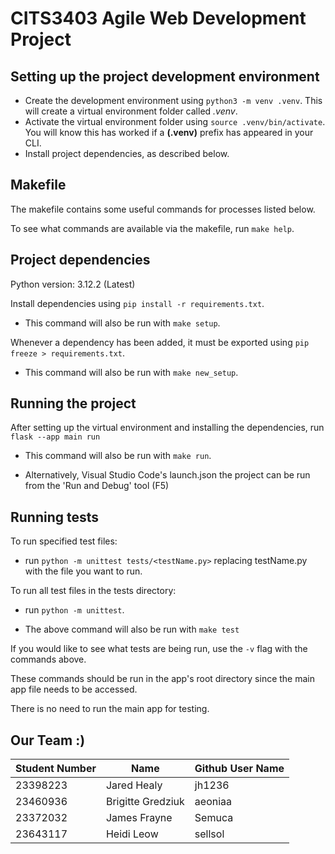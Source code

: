 # CITS3403 Agile Web Development Project

## Setting up the project development environment

-   Create the development environment using `python3 -m venv .venv`. This will create a virtual environment folder called _.venv_.
-   Activate the virtual environment folder using `source .venv/bin/activate`. You will know this has worked if a **(.venv)** prefix has appeared in your CLI.
-   Install project dependencies, as described below.

## Makefile

The makefile contains some useful commands for processes listed below.

To see what commands are available via the makefile, run `make help`.

## Project dependencies

Python version: 3.12.2 (Latest)

Install dependencies using `pip install -r requirements.txt`.

-   This command will also be run with `make setup`.

Whenever a dependency has been added, it must be exported using `pip freeze > requirements.txt`.

-   This command will also be run with `make new_setup`.

## Running the project

After setting up the virtual environment and installing the dependencies, run `flask --app main run`

-   This command will also be run with `make run`.

-   Alternatively, Visual Studio Code's launch.json the project can be run from the 'Run and Debug' tool (F5)

## Running tests

To run specified test files:

-   run `python -m unittest tests/<testName.py>` replacing testName.py with the file you want to run.

To run all test files in the tests directory:

-   run `python -m unittest`.

-   The above command will also be run with `make test`

If you would like to see what tests are being run, use the `-v` flag with the commands above.

These commands should be run in the app's root directory since the main app file needs to be accessed.

There is no need to run the main app for testing.

## Our Team :)

| Student Number | Name              | Github User Name |
| -------------- | ----------------- | ---------------- |
| 23398223       | Jared Healy       | jh1236           |
| 23460936       | Brigitte Gredziuk | aeoniaa          |
| 23372032       | James Frayne      | Semuca           |
| 23643117       | Heidi Leow        | sellsol          |
